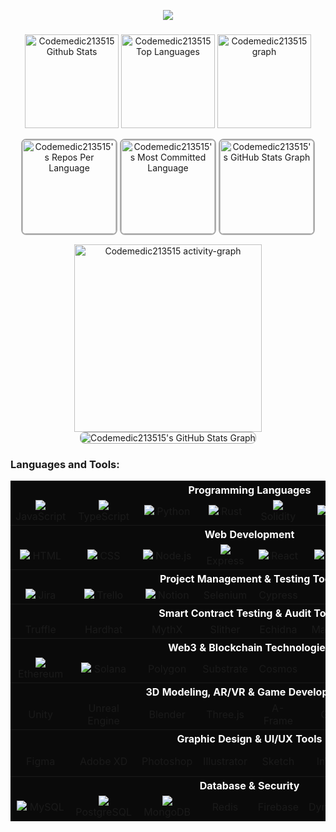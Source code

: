 <p align="center">
  <a href="https://github.com/codemedic213515">
    <img src="https://readme-typing-svg.herokuapp.com?font=Fira+Code&weight=700&size=45&duration=2000&pause=1000&color=AAAAAA&center=true&vCenter=true&random=false&width=1200&height=100&lines=Full+-+Stack+Developer;Blockchain+%26+Web3+Specialist;AI+Solutions+Architect;Innovating+Healthcare+with+Technology;Web+/+Logo+Designer">
  </a>
</p>

###

<div align="center">
  <img src="https://amateur0911.vercel.app/api?username=codemedic213515&include_all_commits=true&count_private=true&show_icons=true&line_height=30&theme=nightowl" height="150" alt="Codemedic213515 Github Stats">
  <img src="https://amateur0911.vercel.app/api/top-langs/?username=codemedic213515&layout=compact&show_icons=true&line_height=30&theme=nightowl" height="150" alt="Codemedic213515 Top Languages"/>

  <img src="https://github-profile-trophy.vercel.app?username=codemedic213515&column=9&row=2&margin-w=15&padding=10&show_icons=true&line_height=30&theme=algolia" height="150" alt="Codemedic213515 graph"  />
 <div>
   
  <img 
  src="https://amateur0913.vercel.app/api/cards/repos-per-language?username=codemedic213515&theme=nightowl&include_all_commits=true&show_icons=true&line_height=30&count_private=true" 
  height="150" 
  alt="Codemedic213515's Repos Per Language" 
  style="border: 2px solid #AAAAAA; border-radius: 8px;"
  />
  <img 
  src="https://amateur0913.vercel.app/api/cards/most-commit-language?username=codemedic213515&theme=nightowl&show_icons=true&line_height=30&include_all_commits=true&count_private=true" 
  height="150" 
  alt="Codemedic213515's Most Committed Language" 
  style="border: 2px solid #AAAAAA; border-radius: 8px;"
  />
  <img src="https://amateur0913.vercel.app/api/cards/productive-time?username=codemedic213515&theme=nightowl&show_icons=true&line_height=30&include_all_commits=true&count_private=true&utcOffset=9" height="150" alt="Codemedic213515's GitHub Stats Graph" 
  style="border: 2px solid #AAAAAA; border-radius: 8px;"/>
 </div>

  <img src="https://github-readme-activity-graph.vercel.app/graph?username=codemedic213515&show_icons=true&line_height=30&include_all_commits=true&count_private=true&radius=8&theme=nightowl" height="300" alt="Codemedic213515 activity-graph" />

  <img src="https://amateur0913.vercel.app/api/cards/profile-details?username=codemedic213515&theme=nightowl&show_icons=true&line_height=30&include_all_commits=true&count_private=true"  alt="Codemedic213515's GitHub Stats Graph" style="border: 1px solid #AAAAAA; border-radius: 8px;"/>

</div>

###
<h3 align="left">Languages and Tools:</h3>
<p align="center">
<table align="center" style="background-color:#0A0A0A;">
  
  <!-- Programming Languages -->
  <tr><th colspan="8" align="center" style="color:white;">Programming Languages</th></tr>
  <tr>
    <td align="center" width="90"><img src="https://skillicons.dev/icons?i=js"> JavaScript</td>
    <td align="center" width="90"><img src="https://skillicons.dev/icons?i=ts"> TypeScript</td>
    <td align="center" width="90"><img src="https://skillicons.dev/icons?i=python"> Python</td>
    <td align="center" width="90"><img src="https://skillicons.dev/icons?i=rust"> Rust</td>
    <td align="center" width="90"><img src="https://skillicons.dev/icons?i=solidity"> Solidity</td>
    <td align="center" width="90"><img src="https://skillicons.dev/icons?i=java"> Java</td>
    <td align="center" width="90"><img src="https://skillicons.dev/icons?i=cpp"> C++</td>
    <td align="center" width="90"><img src="https://skillicons.dev/icons?i=cs"> C# </td>
  </tr>

  <!-- Web Development -->
  <tr><th colspan="8" align="center" style="color:white;">Web Development</th></tr>
  <tr>
    <td align="center" width="90"><img src="https://skillicons.dev/icons?i=html"> HTML</td>
    <td align="center" width="90"><img src="https://skillicons.dev/icons?i=css"> CSS</td>
    <td align="center" width="90"><img src="https://skillicons.dev/icons?i=nodejs"> Node.js</td>
    <td align="center" width="90"><img src="https://skillicons.dev/icons?i=express"> Express</td>
    <td align="center" width="90"><img src="https://skillicons.dev/icons?i=react"> React</td>
    <td align="center" width="90"><img src="https://skillicons.dev/icons?i=vue"> Vue.js</td>
    <td align="center" width="90"><img src="https://skillicons.dev/icons?i=nextjs"> Next.js</td>
    <td align="center" width="90"><img src="https://skillicons.dev/icons?i=graphql"> GraphQL</td>
  </tr>

  <!-- Project Management & Testing Tools -->
  <tr><th colspan="8" align="center" style="color:white;">Project Management & Testing Tools</th></tr>
  <tr>
    <td align="center" width="90"><img src="https://skillicons.dev/icons?i=jira"> Jira</td>
    <td align="center" width="90"><img src="https://skillicons.dev/icons?i=trello"> Trello</td>
    <td align="center" width="90"><img src="https://skillicons.dev/icons?i=notion"> Notion</td>
    <td align="center" width="90"> Selenium</td>
    <td align="center" width="90"> Cypress</td>
    <td align="center" width="90"> Jest</td>
    <td align="center" width="90"> Mocha</td>
    <td align="center" width="90"> Chai</td>
  </tr>

  <!-- Smart Contract Testing & Audit Tools -->
  <tr><th colspan="8" align="center" style="color:white;">Smart Contract Testing & Audit Tools</th></tr>
  <tr>
    <td align="center" width="90"> Truffle</td>
    <td align="center" width="90"> Hardhat</td>
    <td align="center" width="90"> MythX</td>
    <td align="center" width="90"> Slither</td>
    <td align="center" width="90"> Echidna</td>
    <td align="center" width="90"> Manticore</td>
    <td align="center" width="90"> Certora</td>
    <td align="center" width="90"> Oyente</td>
  </tr>

  <!-- Web3 & Blockchain Technologies -->
  <tr><th colspan="8" align="center" style="color:white;">Web3 & Blockchain Technologies</th></tr>
  <tr>
    <td align="center" width="90"><img src="https://skillicons.dev/icons?i=ethereum"> Ethereum</td>
    <td align="center" width="90"><img src="https://skillicons.dev/icons?i=solana"> Solana</td>
    <td align="center" width="90"> Polygon</td>
    <td align="center" width="90"> Substrate</td>
    <td align="center" width="90"> Cosmos</td>
    <td align="center" width="90"> XRP</td>
    <td align="center" width="90"> Web3.js</td>
    <td align="center" width="90"> Hardhat</td>
  </tr>

  <!-- 3D Modeling, AR/VR & Game Development -->
  <tr><th colspan="8" align="center" style="color:white;">3D Modeling, AR/VR & Game Development</th></tr>
  <tr>
    <td align="center" width="90"> Unity</td>
    <td align="center" width="90"> Unreal Engine</td>
    <td align="center" width="90"> Blender</td>
    <td align="center" width="90"> Three.js</td>
    <td align="center" width="90"> A-Frame</td>
    <td align="center" width="90"> Godot</td>
    <td align="center" width="90"> Oculus VR</td>
    <td align="center" width="90"> Hololens</td>
  </tr>

  <!-- Graphic Design & UI/UX Tools -->
  <tr><th colspan="8" align="center" style="color:white;">Graphic Design & UI/UX Tools</th></tr>
  <tr>
    <td align="center" width="90"> Figma</td>
    <td align="center" width="90"> Adobe XD</td>
    <td align="center" width="90"> Photoshop</td>
    <td align="center" width="90"> Illustrator</td>
    <td align="center" width="90"> Sketch</td>
    <td align="center" width="90"> InVision</td>
    <td align="center" width="90"> Affinity Designer</td>
    <td align="center" width="90"> CorelDRAW</td>
  </tr>

  <!-- Database & Security -->
  <tr><th colspan="8" align="center" style="color:white;">Database & Security</th></tr>
  <tr>
    <td align="center" width="90"><img src="https://skillicons.dev/icons?i=mysql"> MySQL</td>
    <td align="center" width="90"><img src="https://skillicons.dev/icons?i=postgres"> PostgreSQL</td>
    <td align="center" width="90"><img src="https://skillicons.dev/icons?i=mongodb"> MongoDB</td>
    <td align="center" width="90"> Redis</td>
    <td align="center" width="90"> Firebase</td>
    <td align="center" width="90"> DynamoDB</td>
    <td align="center" width="90"> Supabase</td>
    <td align="center" width="90"> Oracle</td>
  </tr>
</table>

</p>
